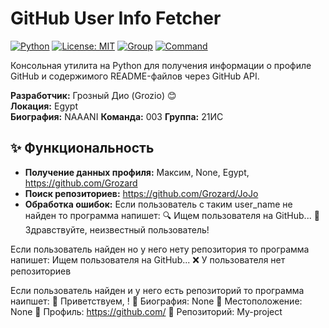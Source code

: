 # GitHub User Info Fetcher

[![Python](https://img.shields.io/badge/python-3.8%2B-blue)]()
[![License: MIT](https://img.shields.io/badge/License-MIT-yellow.svg)]()
[![Group](https://img.shields.io/badge/Группа-21ИС-important)]()
[![Command](https://img.shields.io/badge/Команда-003-success)]()

Консольная утилита на Python для получения информации о профиле GitHub и содержимого README-файлов через GitHub API.

**Разработчик:** Грозный Дио (Grozio) 😊  
**Локация:** Egypt  
**Биография:** NAAANI
**Команда:** 003
**Группа:** 21ИС

## ✨ Функциональность

*   **Получение данных профиля:** Максим, None, Egypt, https://github.com/Grozard
*   **Поиск репозиториев:** https://github.com/Grozard/JoJo
*   **Обработка ошибок:** Если пользователь с таким user_name не найден то программа напишет: 
🔍 Ищем пользователя <USER> на GitHub...
👋 Здравствуйте, неизвестный пользователь!

Если пользователь найден но у него нету репозитория то программа напишет:
 Ищем пользователя <USER> на GitHub...
❌ У пользователя нет репозиториев

Если пользователь найден и у него есть репозиторий то программа наипшет:
🎉 Приветствуем, <USER>!
📝 Биография: None
📍 Местоположение: None
🔗 Профиль: https://github.com/<USER>
📂 Репозиторий: My-project
